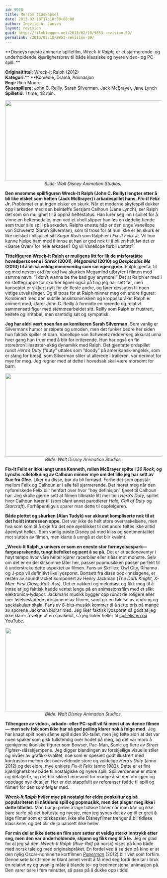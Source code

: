 ```yaml
---
id: 9928
title: Morsom tidskapsel
date: 2013-02-10T17:10:50+00:00
author: Ingvild A. Jansen
layout: revision
guid: http://filmbloggen.net/2013/02/10/9853-revision-59/
permalink: /2013/02/10/9853-revision-59/
---
```

**Disneys nyeste animerte spillefilm, _Wreck-It Ralph,_ er et sjarmerende  og underholdende kjærlighetsbrev til både klassiske og nyere video- og PC-spill. **

**<!--more-->**

**Originaltittel:** Wreck-It Ralph (2012)  
**Kategori:**** **Komedie, Drama, Animasjon  
**Regi:** Rich Moore  
**Skuespillere:** John C. Reilly, Sarah Silverman, Jack McBrayer, Jane Lynch  
**Spilletid:** 1 time, 48 min.

<p style="text-align: center">
  <a href="http://filmbloggen.net/?attachment_id=9861" rel="attachment wp-att-9861"><img class="aligncenter size-large wp-image-9861" src="http://filmbloggen.net/wp-content/uploads//2013/02/RALPHBilde2-620x259.jpg" alt="" width="620" height="259" /></a><em>Bilde: Walt Disney Animation Studios. </em>
</p>

**Den ensomme spillfiguren Wreck-It Ralph (John C. Reilly) lengter etter å bli like elsket som helten **(Jack McBrayer)** i arkadespillet hans, _Fix-It Felix Jr_.** Problemet er at ingen elsker en skurk. Når et moderne skytespill dukker opp i arkaden med den beintøffe Sersjant Calhoun (Jane Lynch), ser Ralph det som sin mulighet til å oppnå heltestatus. Han lurer seg inn i spillet for å vinne en heltemedalje, men ved et uhell slipper han løs en dødelig fiende som truer alle spill på arkaden. Ralphs eneste håp er den unge Vanellope von Schweetz (Sarah Silverman), som til tross for at hun ikke er en skurk er like uelsket i bilspillet sitt _Sugar Rush_ som Ralph er i _Fix-It Felix Jr._ Vil hun kunne hjelpe ham med å innse at han er god nok til å bli en helt før det er &laquo;Game Over&raquo; for hele arkaden? Og vil Vanellope forbli utstøtt?

**Tittelfiguren Wreck-It Ralph er muligens litt for lik de misforståtte hovedpersonene i _Shrek_ (2001)_,_ _Megamind_ (2010) og _Despicable Me_ (2010) til å bli så veldig minneverdig som sin egen greie.** Ralph gjentar til og med nesten ord for ord hva skurken Megamind utbryter i filmen med samme navn: ”I don’t wanna be the bad guy anymore!” Det at Ralph er med i en støttegruppe for skurker ligner også på ting jeg har sett før, men konseptet er sikkert nytt for de fleste andre, og fører dessuten til noen vittige utvekslinger. Og til tross for at Ralph minner meg om andre figurer: Kombinert med den subtile ansiktsmimikken og kroppsspråket Ralph er animert med, klarer John C. Reilly å formidle en rørende og relativt sammensatt figur med stemmearbeidet sitt. Reilly som Ralph er frustrert, keitete og irritabel, men samtidig søt og sympatisk.

**Jeg har aldri vært noen fan av komikeren Sarah Silverman.** Som vanlig er Silvermans humor er rølpete og umoden, men det funker bedre her siden hun faktisk spiller et barn. Vanellope von Schweetz redder seg akkurat unna hver gang hun truer med å blir for irriterende. Hun har også en fin storebror/lillesøster-aktig dynamikk med Ralph. Det gjentatte ordspillet rundt _Hero’s Duty_ (”duty” uttales som ”doody” på amerikansk-engelsk, som er slang for bæsj), som Silverman sliter ut allerede i traileren, var derimot for mye for meg. Jeg regner med at dette i hovedsak skal være morsomt for barn.

<p style="text-align: center">
  <a href="http://filmbloggen.net/?attachment_id=9871" rel="attachment wp-att-9871"><img class="aligncenter size-full wp-image-9871" src="http://filmbloggen.net/wp-content/uploads//2013/02/RALPHBilde3.jpg" alt="" width="640" height="268" /></a><em>Bilde: Walt Disney Animation Studios.</em>
</p>

**Fix-It Felix er ikke langt unna Kenneth, rollen McBrayer spilte i _30 Rock_, og Lynchs rolletolkning av Calhoun minner mye om det lille jeg har sett av Sue fra _Glee_.** Liker du disse, bør du bli fornøyd. Forholdet som oppstår mellom Felix og Calhoun er i alle fall sjarmerende. Det moret meg når den nyforelskede Felix blir henført over hvor ”høy definisjon” fjeset til Calhoun har. Jeg skulle gjerne sett at filmen tilbrakte litt mer tid i _Hero’s Duty_, spillet hvor Calhoun hører til (som blant annet parodierer _Halo, Call of Duty_ og _Starcraft_). Forhåpentligvis sparer man dette til oppfølgeren.

**Både plottet og skurken (Alan Tudyk) var akkurat kompliserte nok til at det holdt interessen oppe.** Det var ikke de helt store overraskelsene, men hva som kom til å skje fra det ene øyeblikket til det andre føltes ikke alltid åpenlyst heller.  Som vanlig pøste Disney på med kliss og sentimentalitet mot slutten av filmen, men klarte å unngå at det blir kvalmt.

**_Wreck-It Ralph_s univers er som en eneste stor fornøyelsespark— fargesprakende, tungt befolket og pent å se på.** Det er et actioneventyr i høyt tempo hvor våre helter kjører racerbiler eller slåss mot monstre. Selv om det er en del slitsomme låter her, passer popmusikken passer perfekt til å understreke dette aspektet av filmen. Fans av Skrillex, Owl City, Rihanna og J-pop vil definitivt like lydsporet. Bortsett fra disse pop-innslagene, er resten av soundtracket komponert av Henry Jackman (_The Dark Knight, X-Men: First Class, Kick-Ass_). Det er vakkert og melodiøst og fikk meg til å innse at jeg faktisk hadde ventet lenge på en animasjonsfilm med et slikt elektronica-lydspor. Jackmans musikk bygger opp rundt de roligere eller mer følelsesladede porsjonene av filmen, samt gir en følelse av undring og spektakulær skala. Fans av 8-bits-musikk kommer til å sette pris på mange av sporene Jackman bidrar med. Jeg liker faktisk lydsporet så godt at jeg ikke klarer å velge ut en smakebit, så jeg linker heller til [spillelisten på YouTube.](http://www.youtube.com/watch?v=XZTtRfRW94U&list=PLPN2A827RN3ACqy3NvxBfKjxudzq6RS7T)

<p style="text-align: center">
  <a href="http://filmbloggen.net/?attachment_id=9868" rel="attachment wp-att-9868"><img class="aligncenter size-full wp-image-9868" src="http://filmbloggen.net/wp-content/uploads//2013/02/RALPHBilde4.jpg" alt="" width="640" height="268" /></a><em>Bilde: Walt Disney Animation Studios.</em>
</p>

**Tilhengere av video-, arkade- eller PC-spill vil få mest ut av denne filmen— men selv folk som ikke har så god peiling klarer nok å følge med.** Jeg har knapt spilt noen sånne spill siden 90-tallet, men jeg følte aldri at det var noen spøker som gikk fullstendig over hodet på meg, og det var moro å gjenkjenne ikoniske figurer som Bowser, Pac-Man, Sonic og flere av _Street Fighter_-slåsskjempene. Jeg digger blandingen av forskjellige visuelle stiler og nivåer av grafikk-kvalitet, noe som er spesielt godt illustrert med kontrasten mellom det overveldende store og voldelige _Hero’s Duty_ (anno 2012) og det eldre, mye enklere _Fix-It Felix_ (anno 1982). Dette er et fint kjærlighetsbrev både til nostalgiske og nyere spill. Spillverdenene er store og detaljerte, og det blir sikkert morsomt for mange å se den om igjen og oppdage nye detaljer. Her er det stappfullt av referanser (både til spill og filmer) for den som følger med.

**_Wreck-It Ralph_ hviler mye på nostalgi for eldre popkultur og på populariteten til nåtidens spill og popmusikk, men det plager meg ikke i dette tilfellet.** Man bør jo prøve å lage tidløse filmer når man kan og ikke bare surfe på det hotteste og nyeste, men jeg synes det av og til er greit å lage filmer som er tidskapsler. Ikke alle Disneyfilmer trenger å bli tidløse klassikere, og det blir de jo uansett ikke heller.

**For min del er ikke dette en film som setter et veldig sterkt inntrykk etter seg, men den var underholdende, skjønn og fikk meg til å le.** Jeg er glad for at jeg så den. _Wreck-It Ralph_ (_Rive-Rolf_ på norsk) vises på kino både med norsk tale og med originalspråket. En fordel ved å se den på kino er at den nylig Oscar-nominerte kortfilmen _[Paperman](http://www.youtube.com/watch?v=mM6cLnscmO8)_ (2012) blir vist som forfilm. Denne søte kortfilmen er blant annet verdt å få med seg fordi den tar i bruk en relativt ny og uvanlig måte å blande to- og tredimensjonal animasjon på. Den varer bare i fem minutter, så pass på å dukke opp i tide!

<div class="video-shortcode">
</div>